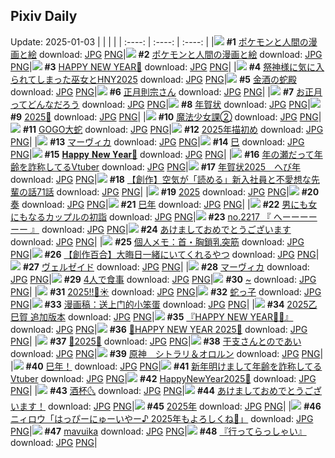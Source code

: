 ## Pixiv Daily
Update: 2025-01-03
|      |      |      |
| :----: | :----: | :----: |
|![](https://pixiv.microyu.workers.dev/c/240x480/img-master/img/2025/01/01/12/45/30/125780037_p0_master1200.jpg) **#1** [ポケモンと人間の漫画と絵](https://www.pixiv.net/artworks/125780037) download: [JPG](https://pixiv.microyu.workers.dev/img-original/img/2025/01/01/12/45/30/125780037_p0.jpg) [PNG](https://pixiv.microyu.workers.dev/img-original/img/2025/01/01/12/45/30/125780037_p0.png)|![](https://pixiv.microyu.workers.dev/c/240x480/img-master/img/2025/01/01/12/38/20/125779825_p0_master1200.jpg) **#2** [ポケモンと人間の漫画と絵](https://www.pixiv.net/artworks/125779825) download: [JPG](https://pixiv.microyu.workers.dev/img-original/img/2025/01/01/12/38/20/125779825_p0.jpg) [PNG](https://pixiv.microyu.workers.dev/img-original/img/2025/01/01/12/38/20/125779825_p0.png)|![](https://pixiv.microyu.workers.dev/c/240x480/img-master/img/2025/01/01/00/04/10/125754777_p0_master1200.jpg) **#3** [HAPPY NEW YEAR🐍](https://www.pixiv.net/artworks/125754777) download: [JPG](https://pixiv.microyu.workers.dev/img-original/img/2025/01/01/00/04/10/125754777_p0.jpg) [PNG](https://pixiv.microyu.workers.dev/img-original/img/2025/01/01/00/04/10/125754777_p0.png)|
|![](https://pixiv.microyu.workers.dev/c/240x480/img-master/img/2025/01/01/18/00/21/125789826_p0_master1200.jpg) **#4** [祭神様に気に入られてしまった巫女とHNY2025](https://www.pixiv.net/artworks/125789826) download: [JPG](https://pixiv.microyu.workers.dev/img-original/img/2025/01/01/18/00/21/125789826_p0.jpg) [PNG](https://pixiv.microyu.workers.dev/img-original/img/2025/01/01/18/00/21/125789826_p0.png)|![](https://pixiv.microyu.workers.dev/c/240x480/img-master/img/2025/01/01/11/59/40/125754422_p0_master1200.jpg) **#5** [金酒の蛇殿](https://www.pixiv.net/artworks/125754422) download: [JPG](https://pixiv.microyu.workers.dev/img-original/img/2025/01/01/11/59/40/125754422_p0.jpg) [PNG](https://pixiv.microyu.workers.dev/img-original/img/2025/01/01/11/59/40/125754422_p0.png)|![](https://pixiv.microyu.workers.dev/c/240x480/img-master/img/2025/01/02/00/00/24/125804324_p0_master1200.jpg) **#6** [正月則宗さん](https://www.pixiv.net/artworks/125804324) download: [JPG](https://pixiv.microyu.workers.dev/img-original/img/2025/01/02/00/00/24/125804324_p0.jpg) [PNG](https://pixiv.microyu.workers.dev/img-original/img/2025/01/02/00/00/24/125804324_p0.png)|
|![](https://pixiv.microyu.workers.dev/c/240x480/img-master/img/2025/01/01/07/30/02/125771019_p0_master1200.jpg) **#7** [お正月ってどんなだろう](https://www.pixiv.net/artworks/125771019) download: [JPG](https://pixiv.microyu.workers.dev/img-original/img/2025/01/01/07/30/02/125771019_p0.jpg) [PNG](https://pixiv.microyu.workers.dev/img-original/img/2025/01/01/07/30/02/125771019_p0.png)|![](https://pixiv.microyu.workers.dev/c/240x480/img-master/img/2025/01/01/09/12/58/125773399_p0_master1200.jpg) **#8** [年賀状](https://www.pixiv.net/artworks/125773399) download: [JPG](https://pixiv.microyu.workers.dev/img-original/img/2025/01/01/09/12/58/125773399_p0.jpg) [PNG](https://pixiv.microyu.workers.dev/img-original/img/2025/01/01/09/12/58/125773399_p0.png)|![](https://pixiv.microyu.workers.dev/c/240x480/img-master/img/2025/01/01/00/01/44/125753758_p0_master1200.jpg) **#9** [2025🐍](https://www.pixiv.net/artworks/125753758) download: [JPG](https://pixiv.microyu.workers.dev/img-original/img/2025/01/01/00/01/44/125753758_p0.jpg) [PNG](https://pixiv.microyu.workers.dev/img-original/img/2025/01/01/00/01/44/125753758_p0.png)|
|![](https://pixiv.microyu.workers.dev/c/240x480/img-master/img/2025/01/01/21/20/52/125797330_p0_master1200.jpg) **#10** [魔法少女課②](https://www.pixiv.net/artworks/125797330) download: [JPG](https://pixiv.microyu.workers.dev/img-original/img/2025/01/01/21/20/52/125797330_p0.jpg) [PNG](https://pixiv.microyu.workers.dev/img-original/img/2025/01/01/21/20/52/125797330_p0.png)|![](https://pixiv.microyu.workers.dev/c/240x480/img-master/img/2025/01/02/07/30/01/125812888_p0_master1200.jpg) **#11** [GOGO大蛇](https://www.pixiv.net/artworks/125812888) download: [JPG](https://pixiv.microyu.workers.dev/img-original/img/2025/01/02/07/30/01/125812888_p0.jpg) [PNG](https://pixiv.microyu.workers.dev/img-original/img/2025/01/02/07/30/01/125812888_p0.png)|![](https://pixiv.microyu.workers.dev/c/240x480/img-master/img/2025/01/01/18/46/14/125791477_p0_master1200.jpg) **#12** [2025年描初め](https://www.pixiv.net/artworks/125791477) download: [JPG](https://pixiv.microyu.workers.dev/img-original/img/2025/01/01/18/46/14/125791477_p0.jpg) [PNG](https://pixiv.microyu.workers.dev/img-original/img/2025/01/01/18/46/14/125791477_p0.png)|
|![](https://pixiv.microyu.workers.dev/c/240x480/img-master/img/2025/01/01/14/47/14/125783605_p0_master1200.jpg) **#13** [マーヴィカ](https://www.pixiv.net/artworks/125783605) download: [JPG](https://pixiv.microyu.workers.dev/img-original/img/2025/01/01/14/47/14/125783605_p0.jpg) [PNG](https://pixiv.microyu.workers.dev/img-original/img/2025/01/01/14/47/14/125783605_p0.png)|![](https://pixiv.microyu.workers.dev/c/240x480/img-master/img/2025/01/01/13/56/08/125782119_p0_master1200.jpg) **#14** [巳](https://www.pixiv.net/artworks/125782119) download: [JPG](https://pixiv.microyu.workers.dev/img-original/img/2025/01/01/13/56/08/125782119_p0.jpg) [PNG](https://pixiv.microyu.workers.dev/img-original/img/2025/01/01/13/56/08/125782119_p0.png)|![](https://pixiv.microyu.workers.dev/c/240x480/img-master/img/2025/01/02/00/47/51/125806364_p0_master1200.jpg) **#15** [𝐇𝐚𝐩𝐩𝐲 𝐍𝐞𝐰 𝐘𝐞𝐚𝐫🐍](https://www.pixiv.net/artworks/125806364) download: [JPG](https://pixiv.microyu.workers.dev/img-original/img/2025/01/02/00/47/51/125806364_p0.jpg) [PNG](https://pixiv.microyu.workers.dev/img-original/img/2025/01/02/00/47/51/125806364_p0.png)|
|![](https://pixiv.microyu.workers.dev/c/240x480/img-master/img/2025/01/01/21/10/27/125796907_p0_master1200.jpg) **#16** [年の瀬だって年齢を詐称してるVtuber](https://www.pixiv.net/artworks/125796907) download: [JPG](https://pixiv.microyu.workers.dev/img-original/img/2025/01/01/21/10/27/125796907_p0.jpg) [PNG](https://pixiv.microyu.workers.dev/img-original/img/2025/01/01/21/10/27/125796907_p0.png)|![](https://pixiv.microyu.workers.dev/c/240x480/img-master/img/2025/01/01/14/33/03/125783214_p0_master1200.jpg) **#17** [年賀状2025　へび年](https://www.pixiv.net/artworks/125783214) download: [JPG](https://pixiv.microyu.workers.dev/img-original/img/2025/01/01/14/33/03/125783214_p0.jpg) [PNG](https://pixiv.microyu.workers.dev/img-original/img/2025/01/01/14/33/03/125783214_p0.png)|![](https://pixiv.microyu.workers.dev/c/240x480/img-master/img/2025/01/02/18/07/23/125826343_p0_master1200.jpg) **#18** [【創作】空気が「読める」新入社員と不愛想な先輩の話71話](https://www.pixiv.net/artworks/125826343) download: [JPG](https://pixiv.microyu.workers.dev/img-original/img/2025/01/02/18/07/23/125826343_p0.jpg) [PNG](https://pixiv.microyu.workers.dev/img-original/img/2025/01/02/18/07/23/125826343_p0.png)|
|![](https://pixiv.microyu.workers.dev/c/240x480/img-master/img/2025/01/02/00/00/26/125804335_p0_master1200.jpg) **#19** [2025](https://www.pixiv.net/artworks/125804335) download: [JPG](https://pixiv.microyu.workers.dev/img-original/img/2025/01/02/00/00/26/125804335_p0.jpg) [PNG](https://pixiv.microyu.workers.dev/img-original/img/2025/01/02/00/00/26/125804335_p0.png)|![](https://pixiv.microyu.workers.dev/c/240x480/img-master/img/2025/01/01/10/28/33/125775476_p0_master1200.jpg) **#20** [奏](https://www.pixiv.net/artworks/125775476) download: [JPG](https://pixiv.microyu.workers.dev/img-original/img/2025/01/01/10/28/33/125775476_p0.jpg) [PNG](https://pixiv.microyu.workers.dev/img-original/img/2025/01/01/10/28/33/125775476_p0.png)|![](https://pixiv.microyu.workers.dev/c/240x480/img-master/img/2025/01/01/00/18/16/125757539_p0_master1200.jpg) **#21** [巳年](https://www.pixiv.net/artworks/125757539) download: [JPG](https://pixiv.microyu.workers.dev/img-original/img/2025/01/01/00/18/16/125757539_p0.jpg) [PNG](https://pixiv.microyu.workers.dev/img-original/img/2025/01/01/00/18/16/125757539_p0.png)|
|![](https://pixiv.microyu.workers.dev/c/240x480/img-master/img/2025/01/01/00/06/04/125755366_p0_master1200.jpg) **#22** [男にも女にもなるカップルの初詣](https://www.pixiv.net/artworks/125755366) download: [JPG](https://pixiv.microyu.workers.dev/img-original/img/2025/01/01/00/06/04/125755366_p0.jpg) [PNG](https://pixiv.microyu.workers.dev/img-original/img/2025/01/01/00/06/04/125755366_p0.png)|![](https://pixiv.microyu.workers.dev/c/240x480/img-master/img/2025/01/01/22/58/55/125801439_p0_master1200.jpg) **#23** [no.2217 『 へーーーーーー 』](https://www.pixiv.net/artworks/125801439) download: [JPG](https://pixiv.microyu.workers.dev/img-original/img/2025/01/01/22/58/55/125801439_p0.jpg) [PNG](https://pixiv.microyu.workers.dev/img-original/img/2025/01/01/22/58/55/125801439_p0.png)|![](https://pixiv.microyu.workers.dev/c/240x480/img-master/img/2025/01/01/00/04/00/125754710_p0_master1200.jpg) **#24** [あけましておめでとうございます](https://www.pixiv.net/artworks/125754710) download: [JPG](https://pixiv.microyu.workers.dev/img-original/img/2025/01/01/00/04/00/125754710_p0.jpg) [PNG](https://pixiv.microyu.workers.dev/img-original/img/2025/01/01/00/04/00/125754710_p0.png)|
|![](https://pixiv.microyu.workers.dev/c/240x480/img-master/img/2025/01/02/06/00/07/125811748_p0_master1200.jpg) **#25** [個人メモ：首・胸鎖乳突筋](https://www.pixiv.net/artworks/125811748) download: [JPG](https://pixiv.microyu.workers.dev/img-original/img/2025/01/02/06/00/07/125811748_p0.jpg) [PNG](https://pixiv.microyu.workers.dev/img-original/img/2025/01/02/06/00/07/125811748_p0.png)|![](https://pixiv.microyu.workers.dev/c/240x480/img-master/img/2025/01/01/19/01/37/125792095_p0_master1200.jpg) **#26** [【創作百合】大晦日一緒にいてくれるやつ](https://www.pixiv.net/artworks/125792095) download: [JPG](https://pixiv.microyu.workers.dev/img-original/img/2025/01/01/19/01/37/125792095_p0.jpg) [PNG](https://pixiv.microyu.workers.dev/img-original/img/2025/01/01/19/01/37/125792095_p0.png)|![](https://pixiv.microyu.workers.dev/c/240x480/img-master/img/2025/01/02/12/32/47/125818462_p0_master1200.jpg) **#27** [ヴェルゼイド](https://www.pixiv.net/artworks/125818462) download: [JPG](https://pixiv.microyu.workers.dev/img-original/img/2025/01/02/12/32/47/125818462_p0.jpg) [PNG](https://pixiv.microyu.workers.dev/img-original/img/2025/01/02/12/32/47/125818462_p0.png)|
|![](https://pixiv.microyu.workers.dev/c/240x480/img-master/img/2025/01/01/13/02/48/125780613_p0_master1200.jpg) **#28** [マーヴィカ](https://www.pixiv.net/artworks/125780613) download: [JPG](https://pixiv.microyu.workers.dev/img-original/img/2025/01/01/13/02/48/125780613_p0.jpg) [PNG](https://pixiv.microyu.workers.dev/img-original/img/2025/01/01/13/02/48/125780613_p0.png)|![](https://pixiv.microyu.workers.dev/c/240x480/img-master/img/2025/01/01/20/00/06/125794113_p0_master1200.jpg) **#29** [4人で食事](https://www.pixiv.net/artworks/125794113) download: [JPG](https://pixiv.microyu.workers.dev/img-original/img/2025/01/01/20/00/06/125794113_p0.jpg) [PNG](https://pixiv.microyu.workers.dev/img-original/img/2025/01/01/20/00/06/125794113_p0.png)|![](https://pixiv.microyu.workers.dev/c/240x480/img-master/img/2025/01/01/00/00/19/125752981_p0_master1200.jpg) **#30** [~](https://www.pixiv.net/artworks/125752981) download: [JPG](https://pixiv.microyu.workers.dev/img-original/img/2025/01/01/00/00/19/125752981_p0.jpg) [PNG](https://pixiv.microyu.workers.dev/img-original/img/2025/01/01/00/00/19/125752981_p0.png)|
|![](https://pixiv.microyu.workers.dev/c/240x480/img-master/img/2025/01/01/00/11/50/125756552_p0_master1200.jpg) **#31** [2025‼️🍊☀️](https://www.pixiv.net/artworks/125756552) download: [JPG](https://pixiv.microyu.workers.dev/img-original/img/2025/01/01/00/11/50/125756552_p0.jpg) [PNG](https://pixiv.microyu.workers.dev/img-original/img/2025/01/01/00/11/50/125756552_p0.png)|![](https://pixiv.microyu.workers.dev/c/240x480/img-master/img/2025/01/02/00/22/43/125805537_p0_master1200.jpg) **#32** [蛇っ子](https://www.pixiv.net/artworks/125805537) download: [JPG](https://pixiv.microyu.workers.dev/img-original/img/2025/01/02/00/22/43/125805537_p0.jpg) [PNG](https://pixiv.microyu.workers.dev/img-original/img/2025/01/02/00/22/43/125805537_p0.png)|![](https://pixiv.microyu.workers.dev/c/240x480/img-master/img/2025/01/01/20/39/59/125795627_p0_master1200.jpg) **#33** [漫画稿：送上门的小笨蛋](https://www.pixiv.net/artworks/125795627) download: [JPG](https://pixiv.microyu.workers.dev/img-original/img/2025/01/01/20/39/59/125795627_p0.jpg) [PNG](https://pixiv.microyu.workers.dev/img-original/img/2025/01/01/20/39/59/125795627_p0.png)|
|![](https://pixiv.microyu.workers.dev/c/240x480/img-master/img/2025/01/01/01/25/04/125762701_p0_master1200.jpg) **#34** [2025乙巳賀 追加版本](https://www.pixiv.net/artworks/125762701) download: [JPG](https://pixiv.microyu.workers.dev/img-original/img/2025/01/01/01/25/04/125762701_p0.jpg) [PNG](https://pixiv.microyu.workers.dev/img-original/img/2025/01/01/01/25/04/125762701_p0.png)|![](https://pixiv.microyu.workers.dev/c/240x480/img-master/img/2025/01/01/21/55/13/125798689_p0_master1200.jpg) **#35** [『HAPPY NEW YEAR🎍🎂』](https://www.pixiv.net/artworks/125798689) download: [JPG](https://pixiv.microyu.workers.dev/img-original/img/2025/01/01/21/55/13/125798689_p0.jpg) [PNG](https://pixiv.microyu.workers.dev/img-original/img/2025/01/01/21/55/13/125798689_p0.png)|![](https://pixiv.microyu.workers.dev/c/240x480/img-master/img/2025/01/02/12/03/29/125817821_p0_master1200.jpg) **#36** [🎍HAPPY NEW YEAR 2025🎍](https://www.pixiv.net/artworks/125817821) download: [JPG](https://pixiv.microyu.workers.dev/img-original/img/2025/01/02/12/03/29/125817821_p0.jpg) [PNG](https://pixiv.microyu.workers.dev/img-original/img/2025/01/02/12/03/29/125817821_p0.png)|
|![](https://pixiv.microyu.workers.dev/c/240x480/img-master/img/2025/01/01/00/41/33/125759892_p0_master1200.jpg) **#37** [🫧2025🫧](https://www.pixiv.net/artworks/125759892) download: [JPG](https://pixiv.microyu.workers.dev/img-original/img/2025/01/01/00/41/33/125759892_p0.jpg) [PNG](https://pixiv.microyu.workers.dev/img-original/img/2025/01/01/00/41/33/125759892_p0.png)|![](https://pixiv.microyu.workers.dev/c/240x480/img-master/img/2025/01/02/00/38/58/125806108_p0_master1200.jpg) **#38** [干支さんとのであい](https://www.pixiv.net/artworks/125806108) download: [JPG](https://pixiv.microyu.workers.dev/img-original/img/2025/01/02/00/38/58/125806108_p0.jpg) [PNG](https://pixiv.microyu.workers.dev/img-original/img/2025/01/02/00/38/58/125806108_p0.png)|![](https://pixiv.microyu.workers.dev/c/240x480/img-master/img/2025/01/01/12/32/24/125779646_p0_master1200.jpg) **#39** [原神　シトラリ＆オロルン](https://www.pixiv.net/artworks/125779646) download: [JPG](https://pixiv.microyu.workers.dev/img-original/img/2025/01/01/12/32/24/125779646_p0.jpg) [PNG](https://pixiv.microyu.workers.dev/img-original/img/2025/01/01/12/32/24/125779646_p0.png)|
|![](https://pixiv.microyu.workers.dev/c/240x480/img-master/img/2025/01/01/01/16/48/125762262_p0_master1200.jpg) **#40** [巳年！](https://www.pixiv.net/artworks/125762262) download: [JPG](https://pixiv.microyu.workers.dev/img-original/img/2025/01/01/01/16/48/125762262_p0.jpg) [PNG](https://pixiv.microyu.workers.dev/img-original/img/2025/01/01/01/16/48/125762262_p0.png)|![](https://pixiv.microyu.workers.dev/c/240x480/img-master/img/2025/01/02/21/35/37/125832903_p0_master1200.jpg) **#41** [新年明けまして年齢を詐称してるVtuber](https://www.pixiv.net/artworks/125832903) download: [JPG](https://pixiv.microyu.workers.dev/img-original/img/2025/01/02/21/35/37/125832903_p0.jpg) [PNG](https://pixiv.microyu.workers.dev/img-original/img/2025/01/02/21/35/37/125832903_p0.png)|![](https://pixiv.microyu.workers.dev/c/240x480/img-master/img/2025/01/02/12/30/01/125818377_p0_master1200.jpg) **#42** [HappyΝewYear2025🐍](https://www.pixiv.net/artworks/125818377) download: [JPG](https://pixiv.microyu.workers.dev/img-original/img/2025/01/02/12/30/01/125818377_p0.jpg) [PNG](https://pixiv.microyu.workers.dev/img-original/img/2025/01/02/12/30/01/125818377_p0.png)|
|![](https://pixiv.microyu.workers.dev/c/240x480/img-master/img/2025/01/02/03/37/02/125809885_p0_master1200.jpg) **#43** [酒杯🌜](https://www.pixiv.net/artworks/125809885) download: [JPG](https://pixiv.microyu.workers.dev/img-original/img/2025/01/02/03/37/02/125809885_p0.jpg) [PNG](https://pixiv.microyu.workers.dev/img-original/img/2025/01/02/03/37/02/125809885_p0.png)|![](https://pixiv.microyu.workers.dev/c/240x480/img-master/img/2025/01/01/03/59/16/125767474_p0_master1200.jpg) **#44** [あけましておめでとうございます！](https://www.pixiv.net/artworks/125767474) download: [JPG](https://pixiv.microyu.workers.dev/img-original/img/2025/01/01/03/59/16/125767474_p0.jpg) [PNG](https://pixiv.microyu.workers.dev/img-original/img/2025/01/01/03/59/16/125767474_p0.png)|![](https://pixiv.microyu.workers.dev/c/240x480/img-master/img/2025/01/01/18/33/37/125791034_p0_master1200.jpg) **#45** [2025年](https://www.pixiv.net/artworks/125791034) download: [JPG](https://pixiv.microyu.workers.dev/img-original/img/2025/01/01/18/33/37/125791034_p0.jpg) [PNG](https://pixiv.microyu.workers.dev/img-original/img/2025/01/01/18/33/37/125791034_p0.png)|
|![](https://pixiv.microyu.workers.dev/c/240x480/img-master/img/2025/01/01/00/03/37/125754576_p0_master1200.jpg) **#46** [ニィロウ「はっぴーにゅーいやー♪ 2025年もよろしくね🩵」](https://www.pixiv.net/artworks/125754576) download: [JPG](https://pixiv.microyu.workers.dev/img-original/img/2025/01/01/00/03/37/125754576_p0.jpg) [PNG](https://pixiv.microyu.workers.dev/img-original/img/2025/01/01/00/03/37/125754576_p0.png)|![](https://pixiv.microyu.workers.dev/c/240x480/img-master/img/2025/01/01/14/36/03/125783295_p0_master1200.jpg) **#47** [mavuika](https://www.pixiv.net/artworks/125783295) download: [JPG](https://pixiv.microyu.workers.dev/img-original/img/2025/01/01/14/36/03/125783295_p0.jpg) [PNG](https://pixiv.microyu.workers.dev/img-original/img/2025/01/01/14/36/03/125783295_p0.png)|![](https://pixiv.microyu.workers.dev/c/240x480/img-master/img/2025/01/01/21/47/36/125798372_p0_master1200.jpg) **#48** [『行ってらっしゃい』](https://www.pixiv.net/artworks/125798372) download: [JPG](https://pixiv.microyu.workers.dev/img-original/img/2025/01/01/21/47/36/125798372_p0.jpg) [PNG](https://pixiv.microyu.workers.dev/img-original/img/2025/01/01/21/47/36/125798372_p0.png)|
